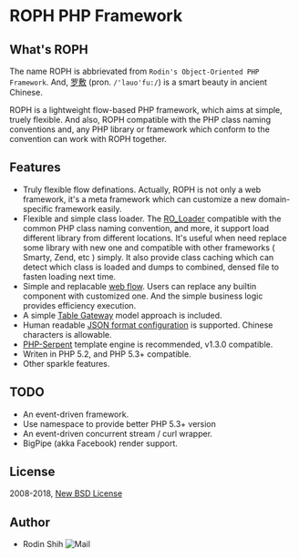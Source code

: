 ROPH PHP Framework
=============================

## What's ROPH

The name ROPH is abbrievated from `Rodin's Object-Oriented PHP Framework`. And, [罗敷](http://baike.baidu.com/view/117149.htm#sub5036867) (pron. `/'lauo'fu:/`) is a smart beauty in ancient Chinese.

ROPH is a lightweight flow-based PHP framework, which aims at simple, truely flexible. And also, ROPH compatible with the PHP class naming conventions and, any PHP library or framework which conform to the convention can work with ROPH together. 

## Features

- Truly flexible flow definations. Actually, ROPH is not only a web framework, it's a meta framework which can customize a new domain-specific framework easily.
- Flexible and simple class loader. The [RO_Loader](https://github.com/slawdan/ROPH/blob/master/Loader.php) compatible with the common PHP class naming convention, and more, it support load different library from different locations. It's useful when need replace some library with new one and compatible with other frameworks ( Smarty, Zend, etc ) simply. It also provide class caching which can detect which class is loaded and dumps to combined, densed file to fasten loading next time.
- Simple and replacable [web flow](https://github.com/slawdan/ROPH/blob/master/Flow). Users can replace any builtin component with customized one. And the simple business logic provides efficiency execution.
- A simple [Table Gateway](https://github.com/slawdan/ROPH/blob/master/Content) model approach is included. 
- Human readable [JSON format configuration](https://github.com/slawdan/ROPH/blob/master/Config) is supported. Chinese characters is allowable.
- [PHP-Serpent](http://code.google.com/p/serpent-php-template-engine/) template engine is recommended, v1.3.0 compatible.
- Writen in PHP 5.2, and PHP 5.3+ compatible.
- Other sparkle features.

## TODO 

- An event-driven framework.
- Use namespace to provide better PHP 5.3+ version
- An event-driven concurrent stream / curl wrapper.
- BigPipe (akka Facebook) render support.

## License

2008-2018, [New BSD License](https://github.com/slawdan/ROPH/blob/master/LICENSE)

## Author

- Rodin Shih 
  ![Mail](http://rodin.rizili.com/wp-content/mail_image/mail_gmail.png)